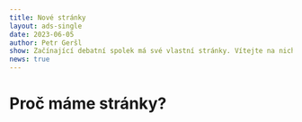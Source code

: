 ```yaml
---
title: Nové stránky
layout: ads-single
date: 2023-06-05
author: Petr Geršl
show: Začínající debatní spolek má své vlastní stránky. Vítejte na nich. Podívejte se na jejich technické pozadí.
news: true
---
```


# Proč máme stránky?

